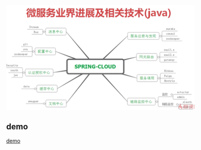 
![批注 2019-07-22 170337](/assets/批注%202019-07-22%20170337.png)

## demo

[demo](https://github.com/0xcaffebabe/SpringCloudDemo)















